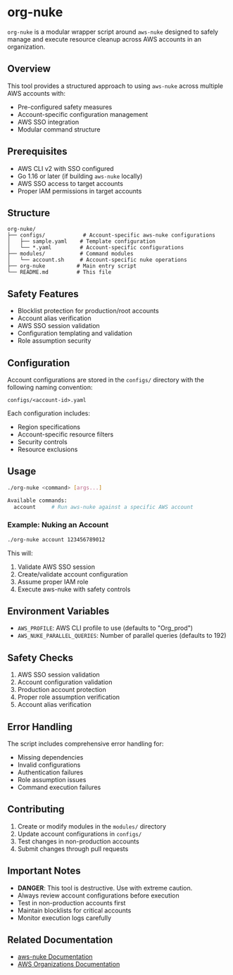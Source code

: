 # org-nuke

`org-nuke` is a modular wrapper script around `aws-nuke` designed to safely manage and execute resource cleanup across AWS accounts in an organization.

## Overview

This tool provides a structured approach to using `aws-nuke` across multiple AWS accounts with:

- Pre-configured safety measures
- Account-specific configuration management
- AWS SSO integration
- Modular command structure

## Prerequisites

- AWS CLI v2 with SSO configured
- Go 1.16 or later (if building `aws-nuke` locally)
- AWS SSO access to target accounts
- Proper IAM permissions in target accounts

## Structure

```text
org-nuke/
├── configs/            # Account-specific aws-nuke configurations
│   ├── sample.yaml    # Template configuration
│   └── *.yaml         # Account-specific configurations
├── modules/           # Command modules
│   └── account.sh     # Account-specific nuke operations
├── org-nuke          # Main entry script
└── README.md         # This file
```

## Safety Features

- Blocklist protection for production/root accounts
- Account alias verification
- AWS SSO session validation
- Configuration templating and validation
- Role assumption security

## Configuration

Account configurations are stored in the `configs/` directory with the following naming convention:

```text
configs/<account-id>.yaml
```

Each configuration includes:

- Region specifications
- Account-specific resource filters
- Security controls
- Resource exclusions

## Usage

```bash
./org-nuke <command> [args...]

Available commands:
  account     # Run aws-nuke against a specific AWS account
```

### Example: Nuking an Account

```bash
./org-nuke account 123456789012
```

This will:

1. Validate AWS SSO session
2. Create/validate account configuration
3. Assume proper IAM role
4. Execute aws-nuke with safety controls

## Environment Variables

- `AWS_PROFILE`: AWS CLI profile to use (defaults to "Org_prod")
- `AWS_NUKE_PARALLEL_QUERIES`: Number of parallel queries (defaults to 192)

## Safety Checks

1. AWS SSO session validation
2. Account configuration validation
3. Production account protection
4. Proper role assumption verification
5. Account alias verification

## Error Handling

The script includes comprehensive error handling for:

- Missing dependencies
- Invalid configurations
- Authentication failures
- Role assumption issues
- Command execution failures

## Contributing

1. Create or modify modules in the `modules/` directory
2. Update account configurations in `configs/`
3. Test changes in non-production accounts
4. Submit changes through pull requests

## Important Notes

- **DANGER**: This tool is destructive. Use with extreme caution.
- Always review account configurations before execution
- Test in non-production accounts first
- Maintain blocklists for critical accounts
- Monitor execution logs carefully

## Related Documentation

- [aws-nuke Documentation](https://github.com/ekristen/aws-nuke)
- [AWS Organizations Documentation](https://docs.aws.amazon.com/organizations/)
